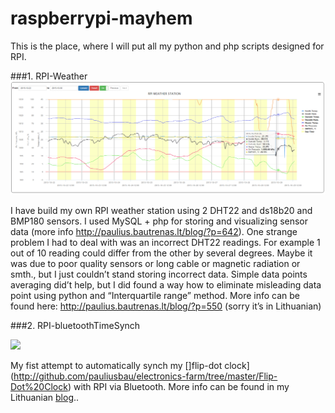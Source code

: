 # raspberrypi-mayhem
This is the place, where I will put all my python and php scripts designed for RPI.

###1. RPI-Weather
<img src="/RPI-Weather/img/rpi_weather.png" width="800">


I have build my own RPI weather station using 2 DHT22 and ds18b20 and BMP180 sensors. I used MySQL + php for storing and visualizing sensor data (more info http://paulius.bautrenas.lt/blog/?p=642). One strange problem I had to deal with was an incorrect DHT22 readings. For example 1 out of 10 reading could differ from the other by several degrees. Maybe it was due to poor quality sensors or long cable or magnetic radiation or smth., but I just couldn’t stand storing incorrect data. Simple data points averaging did’t help, but I did found a way how to eliminate misleading data point using python and “Interquartile range” method. More info can be found here: http://paulius.bautrenas.lt/blog/?p=550 (sorry it’s in Lithuanian)


###2. RPI-bluetoothTimeSynch

![](http://paulius.bautrenas.lt/blog/wp-content/uploads/2015/04/flip-dot-clock-synch.png)

My fist attempt to automatically synch my []flip-dot clock](http://github.com/pauliusbau/electronics-farm/tree/master/Flip-Dot%20Clock) with RPI via Bluetooth. More info can be found in my Lithuanian [blog](http://paulius.bautrenas.lt/blog/?p=750)..
